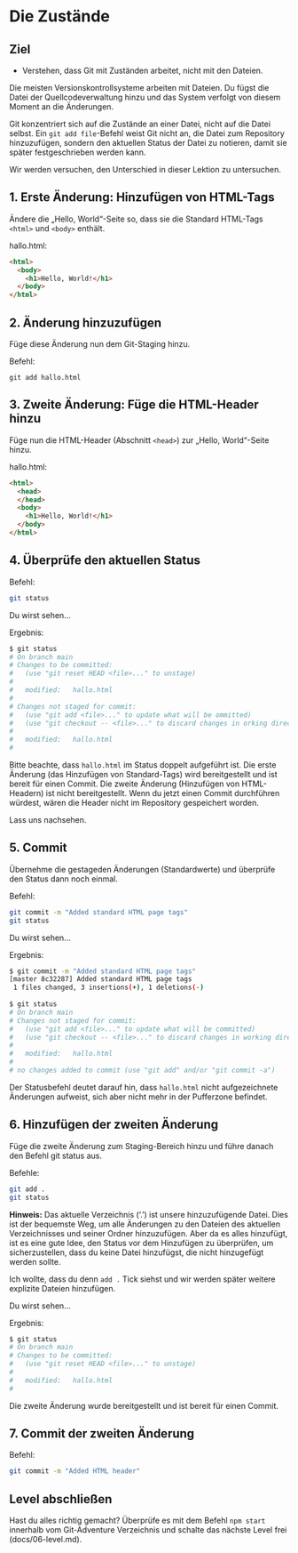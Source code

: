 # Die Zustände

## Ziel
- Verstehen, dass Git mit Zuständen arbeitet, nicht mit den Dateien.

Die meisten Versionskontrollsysteme arbeiten mit Dateien. Du fügst die Datei der Quellcodeverwaltung hinzu und das System verfolgt von diesem Moment an die Änderungen.

Git konzentriert sich auf die Zustände an einer Datei, nicht auf die Datei selbst. Ein `git add file`-Befehl weist Git nicht an, die Datei zum Repository hinzuzufügen, sondern den aktuellen Status der Datei zu notieren, damit sie später festgeschrieben werden kann.

Wir werden versuchen, den Unterschied in dieser Lektion zu untersuchen.

## 1. Erste Änderung: Hinzufügen von HTML-Tags
Ändere die „Hello, World“-Seite so, dass sie die Standard HTML-Tags `<html>` und `<body>` enthält.

hallo.html:  
```html
<html>
  <body>
    <h1>Hello, World!</h1>
  </body>
</html>
```

## 2. Änderung hinzuzufügen
Füge diese Änderung nun dem Git-Staging hinzu.

Befehl:  
```console
git add hallo.html
```

## 3. Zweite Änderung: Füge die HTML-Header hinzu
Füge nun die HTML-Header (Abschnitt `<head>`) zur „Hello, World“-Seite hinzu.

hallo.html:  
```html
<html>
  <head>
  </head>
  <body>
    <h1>Hello, World!</h1>
  </body>
</html>
```

## 4. Überprüfe den aktuellen Status

Befehl:  
```bash
git status
```  

Du wirst sehen...

Ergebnis:  
```bash
$ git status  
# On branch main  
# Changes to be committed:  
#   (use "git reset HEAD <file>..." to unstage)
#
#   modified:   hallo.html
#
# Changes not staged for commit:
#   (use "git add <file>..." to update what will be ommitted)
#   (use "git checkout -- <file>..." to discard changes in orking directory)
#
#   modified:   hallo.html
#
```

Bitte beachte, dass `hallo.html` im Status doppelt aufgeführt ist. Die erste Änderung (das Hinzufügen von Standard-Tags) wird bereitgestellt und ist bereit für einen Commit. Die zweite Änderung (Hinzufügen von HTML-Headern) ist nicht bereitgestellt. Wenn du jetzt einen Commit durchführen würdest, wären die Header nicht im Repository gespeichert worden.

Lass uns nachsehen.

## 5. Commit
Übernehme die gestageden Änderungen (Standardwerte) und überprüfe den Status dann noch einmal.

Befehl:  
```bash
git commit -m "Added standard HTML page tags"  
git status  
```

Du wirst sehen...

Ergebnis:  
```bash
$ git commit -m "Added standard HTML page tags"
[master 8c32287] Added standard HTML page tags  
 1 files changed, 3 insertions(+), 1 deletions(-)
  
$ git status
# On branch main
# Changes not staged for commit:
#   (use "git add <file>..." to update what will be committed)
#   (use "git checkout -- <file>..." to discard changes in working directory)
#
#   modified:   hallo.html
#
# no changes added to commit (use "git add" and/or "git commit -a") 
```

Der Statusbefehl deutet darauf hin, dass `hallo.html` nicht aufgezeichnete Änderungen aufweist, sich aber nicht mehr in der Pufferzone befindet.

## 6. Hinzufügen der zweiten Änderung

Füge die zweite Änderung zum Staging-Bereich hinzu und führe danach den Befehl git status aus.

Befehle:  
```bash
git add .
git status
```

**Hinweis:** Das aktuelle Verzeichnis (‘.’) ist unsere hinzuzufügende Datei. Dies ist der bequemste Weg, um alle Änderungen zu den Dateien des aktuellen Verzeichnisses und seiner Ordner hinzuzufügen. Aber da es alles hinzufügt, ist es eine gute Idee, den Status vor dem Hinzufügen zu überprüfen, um sicherzustellen, dass du keine Datei hinzufügst, die nicht hinzugefügt werden sollte.

Ich wollte, dass du denn `add .` Tick siehst und wir werden später weitere explizite Dateien hinzufügen.

Du wirst sehen...

Ergebnis:  
```bash
$ git status
# On branch main
# Changes to be committed:
#   (use "git reset HEAD <file>..." to unstage)
#
#   modified:   hallo.html
#
```

Die zweite Änderung wurde bereitgestellt und ist bereit für einen Commit.

## 7. Commit der zweiten Änderung

Befehl:  
```bash
git commit -m "Added HTML header"
```

## Level abschließen
Hast du alles richtig gemacht? Überprüfe es mit dem Befehl `npm start` innerhalb vom Git-Adventure Verzeichnis und schalte das nächste Level frei (docs/06-level.md).